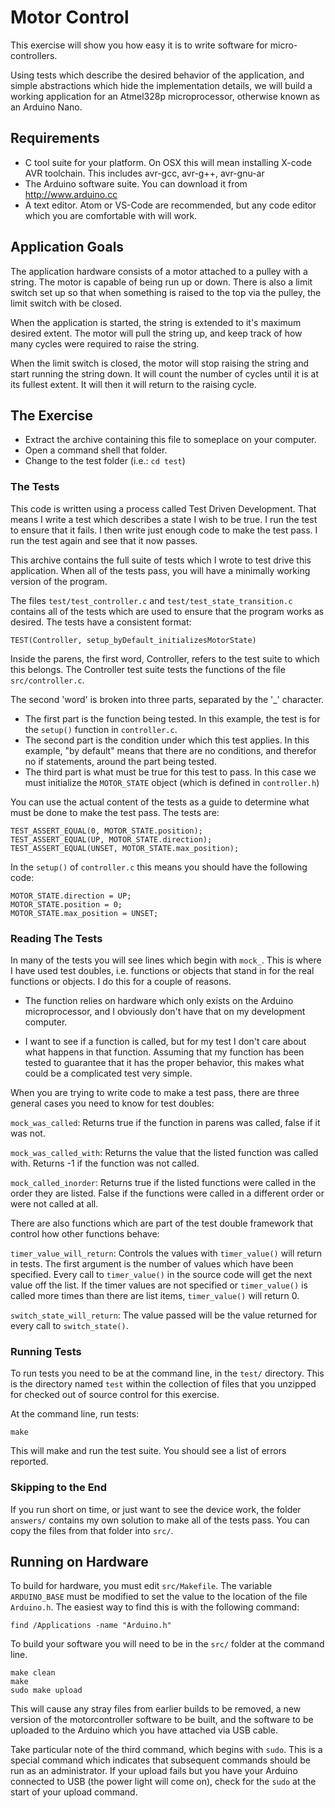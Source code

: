 # Motor Control

This exercise will show you how easy it is to write software for
micro-controllers.


Using tests which describe the desired behavior of the application,
and simple abstractions which hide the implementation details, we will
build a working application for an Atmel328p microprocessor, otherwise
known as an Arduino Nano.

## Requirements

  - C tool suite for your platform. On OSX this will mean installing
    X-code AVR toolchain.  This includes avr-gcc, avr-g++, avr-gnu-ar
  - The Arduino software suite.  You can download it from
    http://www.arduino.cc
  - A text editor.  Atom or VS-Code are recommended, but any code
    editor which you are comfortable with will work.

## Application Goals

The application hardware consists of a motor attached to a pulley with
a string.  The motor is capable of being run up or down.  There is
also a limit switch set up so that when something is raised to the top
via the pulley, the limit switch with be closed.

When the application is started, the string is extended to it's
maximum desired extent.  The motor will pull the string up, and keep
track of how many cycles were required to raise the string.

When the limit switch is closed, the motor will stop raising the
string and start running the string down.  It will count the number of
cycles until it is at its fullest extent.  It will then it will return
to the raising cycle.

## The Exercise

  - Extract the archive containing this file to someplace on your computer.
  - Open a command shell that folder.
  - Change to the test folder (i.e.: `cd test`)

### The Tests

This code is written using a process called Test Driven Development.
That means I write a test which describes a state I wish to be true.
I run the test to ensure that it fails.  I then write just enough code
to make the test pass.  I run the test again and see that it now
passes.

This archive contains the full suite of tests which I wrote to test
drive this application.  When all of the tests pass, you will have a
minimally working version of the program.

The files `test/test_controller.c` and `test/test_state_transition.c`
contains all of the tests which are used to ensure that the program works as
desired.  The tests have a consistent format:

    TEST(Controller, setup_byDefault_initializesMotorState)

Inside the parens, the first word, Controller, refers to the test
suite to which this belongs.  The Controller test suite tests the
functions of the file `src/controller.c`.

The second 'word' is broken into three parts, separated by the '_' character.  

  - The first part is the function being tested.  In this example, the
    test is for the `setup()` function in `controller.c`.
  - The second part is the condition under which this test applies.
    In this example, "by default" means that there are no conditions,
    and therefor no if statements, around the part being tested.
  - The third part is what must be true for this test to pass.  In
    this case we must initialize the `MOTOR_STATE` object (which is
    defined in `controller.h`)

You can use the actual content of the tests as a guide to determine
what must be done to make the test pass.  The tests are:

    TEST_ASSERT_EQUAL(0, MOTOR_STATE.position);
    TEST_ASSERT_EQUAL(UP, MOTOR_STATE.direction);
    TEST_ASSERT_EQUAL(UNSET, MOTOR_STATE.max_position);

In the `setup()` of `controller.c` this means you should have the
following code:

    MOTOR_STATE.direction = UP;
    MOTOR_STATE.position = 0;
    MOTOR_STATE.max_position = UNSET;

### Reading The Tests

In many of the tests you will see lines which begin with `mock_`.
This is where I have used test doubles, i.e. functions or objects that
stand in for the real functions or objects.  I do this for a couple of
reasons.

  - The function relies on hardware which only exists on the Arduino
    microprocessor, and I obviously don't have that on my development
    computer.

  - I want to see if a function is called, but for my test I don't
    care about what happens in that function.  Assuming that my
    function has been tested to guarantee that it has the proper
    behavior, this makes what could be a complicated test very simple.

When you are trying to write code to make a test pass, there are three
general cases you need to know for test doubles:

  `mock_was_called`: Returns true if the function in parens was called, 
                   false if it was not.

  `mock_was_called_with`: Returns the value that the listed function
                   was called with.  Returns -1 if the function was
                   not called.

  `mock_called_inorder`: Returns true if the listed functions were
                   called in the order they are listed.  False if the
                   functions were called in a different order or were
		   not called at all.

There are also functions which are part of the test double framework
that control how other functions behave:

  `timer_value_will_return`: Controls the values with `timer_value()`
  			     will return in tests.  The first argument
  			     is the number of values which have been
  			     specified.  Every call to `timer_value()`
  			     in the source code will get the next
  			     value off the list.  If the timer values
  			     are not specified or `timer_value()` is
  			     called more times than there are list
  			     items, `timer_value()` will return 0.

 `switch_state_will_return`: The value passed will be the value
 			     returned for every call to
 			     `switch_state()`. 

### Running Tests

To run tests you need to be at the command line, in the `test/`
directory.  This is the directory named `test` within the collection
of files that you unzipped for checked out of source control for this
exercise.  

At the command line, run tests:

    make

This will make and run the test suite.  You should see a list of
errors reported.


### Skipping to the End

If you run short on time, or just want to see the device work, the
folder `answers/` contains my own solution to make all of the tests
pass.  You can copy the files from that folder into `src/`.

## Running on Hardware

To build for hardware, you must edit `src/Makefile`. The variable
`ARDUINO_BASE` must be modified to set the value to the location of
the file `Arduino.h`.  The easiest way to find this is with the
following command:

    find /Applications -name "Arduino.h"

To build your software you will need to be in the `src/` folder at the
command line.

    make clean
    make
    sudo make upload

This will cause any stray files from earlier builds to be removed, a
new version of the motorcontroller software to be built, and the
software to be uploaded to the Arduino which you have attached via USB
cable.

Take particular note of the third command, which begins with `sudo`.
This is a special command which indicates that subsequent commands
should be run as an administrator.  If your upload fails but you have
your Arduino connected to USB (the power light will come on), check
for the `sudo` at the start of your upload command.
